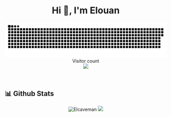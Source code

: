 <h1 align="center">Hi 👋, I'm Elouan</h1>
<!-- <h3 align="center"></h3> -->



<p align="center"> 
  <a href=#><img src="contributions.svg"></a>
  <br>Visitor count<br>
  <img src="https://profile-counter.glitch.me/elouanb7/count.svg" />
</p>

<br/>
<h2> 📊 Github Stats </h2> 
<p align="center" class="github-stats"> 
<img width="400px" src="https://github-readme-streak-stats.herokuapp.com/?user=elouanb7&theme=tokyonight" alt="Elcaveman"/>
<img width="400px" src="https://github-readme-stats.vercel.app/api?username=elouanb7&show_icons=true&theme=tokyonight"/>
</p>

<link rel="stylesheet" type="text/css" href="styles.css">
